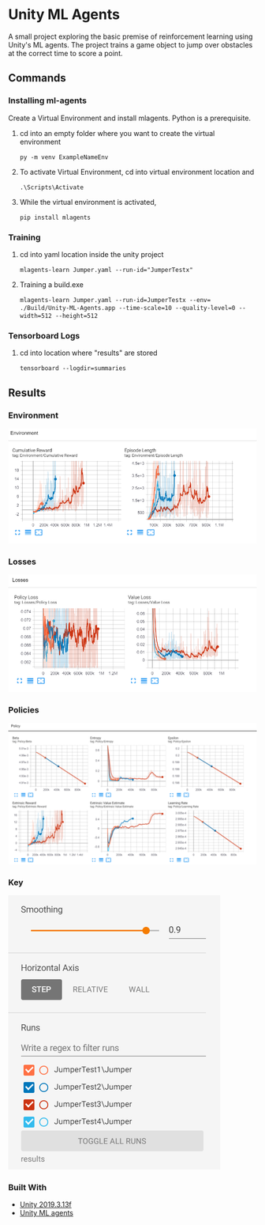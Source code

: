 # Unity ML Agents

A small project exploring the basic premise of reinforcement learning using Unity's ML agents. The project trains a game object to jump over obstacles at the correct time to score a point.

## Commands

### Installing ml-agents

Create a Virtual Environment and install mlagents. Python is a prerequisite.

1. cd into an empty folder where you want to create the virtual environment  
    ```
    py -m venv ExampleNameEnv
    ```
2. To activate Virtual Environment, cd into virtual environment location and  
    ```
    .\Scripts\Activate
    ```
3. While the virtual environment is activated,
    ```
    pip install mlagents
    ```

### Training 
    
1. cd into yaml location inside the unity project
    ```
    mlagents-learn Jumper.yaml --run-id="JumperTestx"
    ```
2. Training a build.exe
    ```
    mlagents-learn Jumper.yaml --run-id=JumperTestx --env= ./Build/Unity-ML-Agents.app --time-scale=10 --quality-level=0 --width=512 --height=512
    ```

### Tensorboard Logs

1. cd into location where "results" are stored
    ```
    tensorboard --logdir=summaries
    ```

## Results

### Environment
![](/Readme_assets/Env.png)

### Losses
![](/Readme_assets/losses.png)

### Policies
![](/Readme_assets/Policies.png)

### Key
![](/Readme_assets/Key.png)

### Built With

* [Unity 2019.3.13f](https://unity.com/)
* [Unity ML agents](https://github.com/Unity-Technologies/ml-agents)